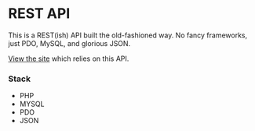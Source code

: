 REST API
============

This is a REST(ish) API built the old-fashioned way. No fancy frameworks, just PDO, MySQL, and glorious JSON.

[View the site](http://wpb.org/volunteer/) which relies on this API.

### Stack
* PHP
* MYSQL
* PDO
* JSON
